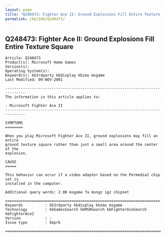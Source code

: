```yaml
---
layout: page
title: "Q248473: Fighter Ace II: Ground Explosions Fill Entire Texture Square"
permalink: /kb/248/Q248473/
---
```


## Q248473: Fighter Ace II: Ground Explosions Fill Entire Texture Square

	Article: Q248473
	Product(s): Microsoft Home Games
	Version(s): 
	Operating System(s): 
	Keyword(s): kb3rdparty kbdisplay kbimu msgame
	Last Modified: 09-NOV-2001
	
	-------------------------------------------------------------------------------
	The information in this article applies to:
	
	- Microsoft Fighter Ace II 
	-------------------------------------------------------------------------------
	
	SYMPTOMS
	========
	
	When you play Microsoft Fighter Ace II, ground explosions may fill an entire
	ground texture square rather than just a small area around the center of the
	explosion.
	
	CAUSE
	=====
	
	This behavior can occur if a video adapter based on the Permedia2 chip set is
	installed in the computer.
	
	Additional query words: 2.00 msgame fa msngz igz chipset
	
	======================================================================
	Keywords          : kb3rdparty kbdisplay kbimu msgame 
	Technology        : kbGamesSearch kbMSNSearch kbFighterAceSearch kbFighterAce2
	Version           : :
	Issue type        : kbprb
	
	=============================================================================
	
